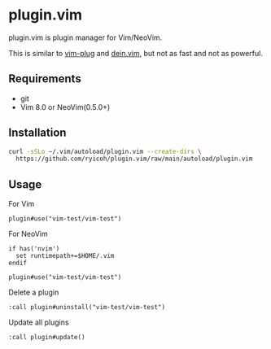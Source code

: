 # plugin.vim

plugin.vim is plugin manager for Vim/NeoVim.

This is similar to [vim-plug](https://github.com/junegunn/vim-plug) and
[dein.vim](https://github.com/Shougo/dein.vim), but not as fast
and not as powerful.


## Requirements

* git
* Vim 8.0 or NeoVim(0.5.0+)

## Installation

```bash
curl -sSLo ~/.vim/autoload/plugin.vim --create-dirs \
  https://github.com/ryicoh/plugin.vim/raw/main/autoload/plugin.vim
```

## Usage

For Vim

```vim
plugin#use("vim-test/vim-test")
```

For NeoVim
```vim
if has('nvim')
  set runtimepath+=$HOME/.vim
endif

plugin#use("vim-test/vim-test")
```

Delete a plugin

```vim
:call plugin#uninstall("vim-test/vim-test")
```

Update all plugins

```vim
:call plugin#update()
```
